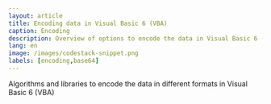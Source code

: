 ```yaml
---
layout: article
title: Encoding data in Visual Basic 6 (VBA)
caption: Encoding
description: Overview of options to encode the data in Visual Basic 6 (VBA)
lang: en
image: /images/codestack-snippet.png
labels: [encoding,base64]
---
```

Algorithms and libraries to encode the data in different formats in Visual Basic 6 (VBA)
